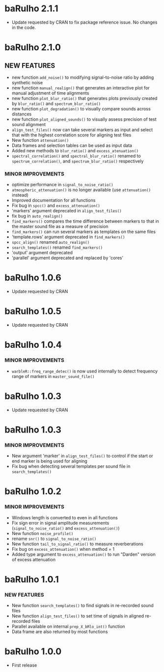 baRulho 2.1.1
=========================

* Update requested by CRAN to fix package reference issue. No changes in the code.


baRulho 2.1.0
=========================

## NEW FEATURES

* new function `add_noise()` to modifying signal-to-noise ratio by adding synthetic noise
* new function `manual_realign()` that generates an interactive plot for manual adjustment of time alignments
* new function `plot_blur_ratio()` that generates plots previously created by `blur_ratio()` and `spectrum_blur_ratio()`
* new function `plot_degradation()` to visually compare sounds across distances
* new function `plot_aligned_sounds()` to visually assess precision of test sound alignment
* `align_test_files()` now can take several markers as input and select that with the highest correlation score for aligning test files
* New function `attenuation()`
* Data frames and selection tables can be used as input data
* Added new methods to `blur_ratio()` and `excess_atenuation()`
* `spectral_correlation()` and `spectral_blur_ratio()` renamed to `spectrum_correlation()`, and `spectrum_blur_ratio()` respectively

### MINOR IMPROVEMENTS

* optimize performance in `signal_to_noise_ratio()`
* `atmospheric_attenuation()` is no longer available (use `attenuation()` instead)
* Improved documentation for all functions
* Fix bug in `spcc()` and `excess_attenuation()`
* 'markers' argument deprecated in `align_test_files()`
* fix bug in `auto_realign()`
* `find_markers()` compares the time difference between markers to that in the master sound file as a measure of precision
* `find_markers()` can run several markers as templates on the same files
* 'template.rows' argument deprecated in `find_markers()`
* `spcc_align()` renamed `auto_realign()`
* `search_templates()` renamed `find_markers()`
* 'output' argument deprecated
* 'parallel' argument deprecated and replaced by 'cores'

baRulho 1.0.6
=========================

* Update requested by CRAN

baRulho 1.0.5
=========================

* Update requested by CRAN

baRulho 1.0.4
=========================

### MINOR IMPROVEMENTS

* `warbleR::freq_range_detec()` is now used internally to detect frequency range of markers in `master_sound_file()` 

baRulho 1.0.3
=========================

* Update requested by CRAN

baRulho 1.0.3
=========================

### MINOR IMPROVEMENTS

* New argument 'marker' in `align_test_files()` to control if the start or end marker is being used for aligning
* Fix bug when detecting several templates per sound file in `search_templates()`

baRulho 1.0.2
=========================

### MINOR IMPROVEMENTS

* Windows length is converted to even in all functions
* Fix sign error in signal amplitude measurements (`signal_to_noise_ratio()` and `excess_attenuation()`)
* New function `noise_profile()` 
* rename `snr()` to `signal_to_noise_ratio()`
* New function `tail_to_signal_ratio()` to measure reverberations
* Fix bug on `excess_attenuation()` when method = 1
* Added type argument to `excess_attenuation()` to run "Darden" version of excess attenuation 

baRulho 1.0.1
=========================

### NEW FEATURES

* New function `search_templates()` to find signals in re-recorded sound files
* New function `align_test_files()` to set time of signals in aligned re-recorded files
* Parallel available on internal `prep_X_bRlo_int()` function
* Data frame are also returned by most functions

baRulho 1.0.0
=========================

* First release
